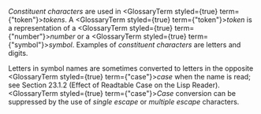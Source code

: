  



*Constituent characters* are used in <GlossaryTerm styled={true} term={"token"}><i>tokens</i></GlossaryTerm>. A <GlossaryTerm styled={true} term={"token"}><i>token</i></GlossaryTerm> is a representation of a <GlossaryTerm styled={true} term={"number"}><i>number</i></GlossaryTerm> or a <GlossaryTerm styled={true} term={"symbol"}><i>symbol</i></GlossaryTerm>. Examples of *constituent characters* are letters and digits. 



Letters in symbol names are sometimes converted to letters in the opposite <GlossaryTerm styled={true} term={"case"}><i>case</i></GlossaryTerm> when the name is read; see Section 23.1.2 (Effect of Readtable Case on the Lisp Reader). <GlossaryTerm styled={true} term={"case"}><i>Case</i></GlossaryTerm> conversion can be suppressed by the use of *single escape* or *multiple escape* characters. 




